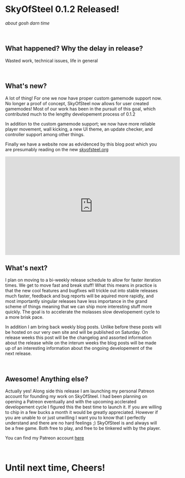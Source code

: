 # SkyOfSteel 0.1.2 Released!
*about gosh darn time*

<br>

## What happened? Why the delay in release?
Wasted work, technical issues, life in general

<br>

## What's new?
A lot of thing! For one we now have proper custom gamemode support
now. No longer a proof of concept, SkyOfSteel now allows for user
created gamemodes! Most of our work has been in the pursuit of this
goal, which contributed much to the lengthy developement process of
0.1.2

In addition to the custom gamemode support; we now have more reliable
player movement, wall kicking, a new UI theme, an update checker, and
controller support among other things.

Finally we have a website now as edvidenced by this blog post which
you are presumably reading on the new
[skyofsteel.org](https://skyofsteel.org)

<iframe width="560" height="315"
src="https://www.youtube.com/embed/D9XTBXHrNhc" frameborder="0"
allow="accelerometer; autoplay; encrypted-media;
gyroscope; picture-in-picture" allowfullscreen></iframe>

<br>

## What's next?
I plan on moving to a bi-weekly release schedule to allow for faster
iteration times. We get to move fast and break stuff! What this means
in practice is that the new cool features and bugfixes will trickle
out into stable releases much faster, feedback and bug reports will be
aquired more rapidly, and most importantly singular releases have less
importance in the grand scheme of things meaning that we can ship more
interesting stuff more quickly. The goal is to accelerate the molasses
slow developement cycle to a more brisk pace.

In addition I am bring back weekly blog posts. Unlike before these
posts will be hosted on our very own site and will be published on
Saturday. On release weeks this post will be the changelog and
assorted information about the release while on the interum weeks the
blog posts will be made up of an interesting information about the
ongoing developement of the next release.

<br>

## Awesome! Anything else?

Actually yes! Along side this release I am launching my personal
Patreon account for founding my work on SkyOfSteel. I had been
planning on opening a Patreon eventually and with the upcoming
acclerated developement cycle I figured this the best time to launch
it. If you are willing to chip in a few bucks a month it would be
greatly appreciated. However if you are unable to or just unwilling I
want you to know that I perfectly understand and there are no hard
feelings ;) SkyOfSteel is and always will be a free game. Both free to
play, and free to be tinkered with by the player.

You can find my Patreon account [here](https://www.patreon.com/user?u=19556107)

<br>

# Until next time, Cheers!

<br>
<br>
<br>
